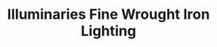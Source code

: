---
title: "Illuminaries Fine Wrought Iron Lighting"
url: /cedar-park/illuminaries-fine-wrought-iron-lighting/
shop: lamps
---